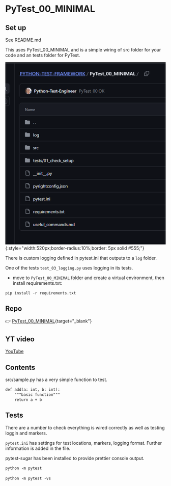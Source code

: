 # PyTest_00_MINIMAL

## Set up

See README.md

This uses PyTest_00_MINIMAL and is a simple wiring of src folder for your code and an tests folder for PyTest.

![test-suite](../assets/images/pytest-00-minimal.png ){:style="width:520px;border-radius:10%;border: 5px solid #555;"}

There is custom logging defined in pytest.ini that outputs to a `log` folder.

One of the tests `test_03_logging.py` uses logging in its tests.

- move to `PyTest_00_MINIMAL` folder and create a virtual environment, then install requirements.txt:

```
pip install -r requirements.txt
```

## Repo

👉 [ PyTest_00_MINIMAL](https://github.com/Python-Test-Engineer/PYTHON-TEST-FRAMEWORK/tree/main/PyTest_00_MINIMAL){target="_blank"}

## YT video

 [YouTube](https://youtu.be/a3aXbukAvKI)


## Contents

src/sample.py has a very simple function to test.

```
def add(a: int, b: int):
    """basic function"""
    return a + b
```
## Tests

There are a number to check everything is wired correctly as well as testing loggin and markers.

`pytest.ini` has settings for test locations, markers, logging format. Further information is added in the file.

pytest-sugar has been installed to provide prettier console output.

```
python -m pytest 

python -m pytest -vs
```

